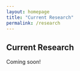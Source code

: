 ```yaml
---
layout: homepage
title: "Current Research"
permalink: /research
---
```


## Current Research

Coming soon!
